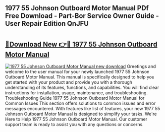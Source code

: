## 1977 55 Johnson Outboard Motor Manual PDf Free Download - Part-Bor Service Owner Guide - User Repair Edition QnJFU

# <h2><a href="http://bc80357.oget.top/?id=1977+55+Johnson+Outboard+Motor+Manual">🔗Download New 👉🔴 1977 55 Johnson Outboard Motor Manual</a></h2>

[![1977 55 Johnson Outboard Motor Manual new download](https://i.imgur.com/5g1atiW.png)](http://bc80357.oget.top/?id=1977+55+Johnson+Outboard+Motor+Manual)
Greetings and welcome to the user manual for your newly launched 1977 55 Johnson Outboard Motor Manual. This manual is specifically designed to help you get started with your product and provide you with a thorough understanding of its features, functions, and capabilities. You will find clear instructions for installation, usage, maintenance, and troubleshooting. Troubleshooting Guide 1977 55 Johnson Outboard Motor Manual for Common Issues This section offers solutions to common issues and error messages encountered. With features like list of features, your new 1977 55 Johnson Outboard Motor Manual is designed to simplify your tasks. We're Here to Help 1977 55 Johnson Outboard Motor Manual. Our customer support team is ready to assist you with any questions or concerns.
